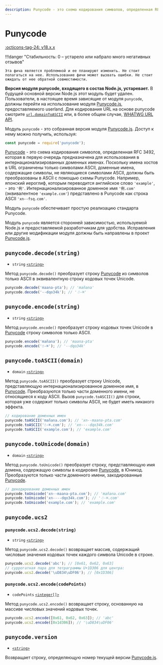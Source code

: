 ```yaml
---
description: Punycode - это схема кодирования символов, определенная RFC 3492, которая в первую очередь предназначена для использования в интернационализированных доменных именах
---
```


# Punycode

[:octicons-tag-24: v18.x.x](https://nodejs.org/docs/latest-v18.x/api/punycode.html)

!!!danger "Стабильность: 0 – устарело или набрало много негативных отзывов"

    Эта фича является проблемной и ее планируют изменить. Не стоит полагаться на нее. Использование фичи может вызвать ошибки. Не стоит ожидать от нее обратной совместимости.

**Версия модуля punycode, входящего в состав Node.js, устаревает.** В будущей основной версии Node.js этот модуль будет удален. Пользователи, в настоящее время зависящие от модуля `punycode`, должны перейти на использование модуля [Punycode.js](https://github.com/bestiejs/punycode.js), предоставляемого userland. Для кодирования URL на основе punycode смотрите [`url.domainToASCII`](url.md#urldomaintoasciidomain) или, в более общем случае, [WHATWG URL API](url.md#the-whatwg-url-api).

Модуль `punycode` - это собранная версия модуля [Punycode.js](https://github.com/bestiejs/punycode.js). Доступ к нему можно получить, используя:

```js
const punycode = require('punycode');
```

[Punycode](https://tools.ietf.org/html/rfc3492) - это схема кодирования символов, определенная RFC 3492, которая в первую очередь предназначена для использования в интернационализированных доменных именах. Поскольку имена хостов в URL ограничены только символами ASCII, доменные имена, содержащие символы, не являющиеся символами ASCII, должны быть преобразованы в ASCII с помощью схемы Punycode. Например, японский иероглиф, которым переводится английское слово `'example'`, - это `'例'`. Интернационализированное доменное имя `'例.com'` (эквивалентное `'example.com'`) представлено в Punycode как строка ASCII `'xn--fsq.com'`.

Модуль `punycode` обеспечивает простую реализацию стандарта Punycode.

Модуль `punycode` является сторонней зависимостью, используемой Node.js и предоставляемой разработчикам для удобства. Исправления или другие модификации модуля должны быть направлены в проект [Punycode.js](https://github.com/bestiejs/punycode.js).

## `punycode.decode(string)`

-   `string` [`<string>`](https://developer.mozilla.org/docs/Web/JavaScript/Data_structures#String_type)

Метод `punycode.decode()` преобразует строку [Punycode](https://tools.ietf.org/html/rfc3492) из символов только ASCII в эквивалентную строку кодовых точек Unicode.

```js
punycode.decode('maana-pta'); // 'mañana'
punycode.decode('--dqo34k'); // '☃-⌘'
```

## `punycode.encode(string)`

-   `string` [`<string>`](https://developer.mozilla.org/docs/Web/JavaScript/Data_structures#String_type)

Метод `punycode.encode()` преобразует строку кодовых точек Unicode в [Punycode](https://tools.ietf.org/html/rfc3492) строку символов только ASCII.

```js
punycode.encode('mañana'); // 'maana-pta'
punycode.encode('☃-⌘'); // '--dqo34k'
```

## `punycode.toASCII(domain)`

-   `domain` [`<string>`](https://developer.mozilla.org/docs/Web/JavaScript/Data_structures#String_type)

Метод `punycode.toASCII()` преобразует строку Unicode, представляющую интернационализированное доменное имя, в [Punycode](https://tools.ietf.org/html/rfc3492). Преобразуются только части доменного имени, не относящиеся к коду ASCII. Вызов `punycode.toASCII()` для строки, которая уже содержит только символы ASCII, не будет иметь никакого эффекта.

```js
// кодирование доменных имен
punycode.toASCII('mañana.com'); // 'xn--maana-pta.com'
punycode.toASCII('☃-⌘.com'); // 'xn----dqo34k.com'
punycode.toASCII('example.com'); // 'example.com'
```

## `punycode.toUnicode(domain)`

-   `domain` [`<string>`](https://developer.mozilla.org/docs/Web/JavaScript/Data_structures#String_type)

Метод `punycode.toUnicode()` преобразует строку, представляющую имя домена, содержащую символы в кодировке [Punycode](https://tools.ietf.org/html/rfc3492), в Юникод. Преобразуются только части доменного имени, закодированные [Punycode](https://tools.ietf.org/html/rfc3492).

```js
// декодирование доменных имен
punycode.toUnicode('xn--maana-pta.com'); // 'mañana.com'
punycode.toUnicode('xn----dqo34k.com'); // '☃-⌘.com'
punycode.toUnicode('example.com'); // 'example.com'
```

## `punycode.ucs2`

### `punycode.ucs2.decode(string)`

-   `string` [`<string>`](https://developer.mozilla.org/docs/Web/JavaScript/Data_structures#String_type)

Метод `punycode.ucs2.decode()` возвращает массив, содержащий числовые значения кодовых точек каждого символа Unicode в строке.

```js
punycode.ucs2.decode('abc'); // [0x61, 0x62, 0x63]
// суррогатная пара для тетраграммы U+1D306 для центра:
punycode.ucs2.decode('\uD834\uDF06'); // [0x1D306]
```

### `punycode.ucs2.encode(codePoints)`

-   `codePoints` [`<integer[]>`](https://developer.mozilla.org/docs/Web/JavaScript/Data_structures#Number_type)

Метод `punycode.ucs2.encode()` возвращает строку, основанную на массиве числовых значений кодовых точек.

```js
punycode.ucs2.encode([0x61, 0x62, 0x63]); // 'abc'
punycode.ucs2.encode([0x1d306]); // '\uD834\uDF06'
```

## `punycode.version`

-   [`<string>`](https://developer.mozilla.org/docs/Web/JavaScript/Data_structures#String_type)

Возвращает строку, определяющую номер текущей версии [Punycode.js](https://github.com/bestiejs/punycode.js).

